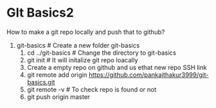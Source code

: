 # GIt Basics2

How to make a git repo locally and push that to github?
1. git-basics # Create a new folder git-basics
    1. cd ../git-basics # Change the directory to git-basics
    2. git init # It will initalize git repo loacally
    3. Create a empty repo on github and us ethat new repo SSH link
    4. git remote add origin https://github.com/pankajthakur3999/git-basics.git 
    5. git remote -v # To check repo is found or not
    6. git push origin master

